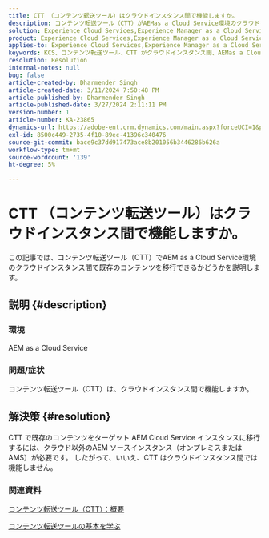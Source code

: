 ```yaml
---
title: CTT （コンテンツ転送ツール）はクラウドインスタンス間で機能しますか。
description: コンテンツ転送ツール（CTT）がAEMas a Cloud Service環境のクラウドインスタンス間で機能するかどうかの説明
solution: Experience Cloud Services,Experience Manager as a Cloud Service
product: Experience Cloud Services,Experience Manager as a Cloud Service
applies-to: Experience Cloud Services,Experience Manager as a Cloud Service
keywords: KCS、コンテンツ転送ツール、CTT がクラウドインスタンス間、AEMas a Cloud Serviceで機能しない
resolution: Resolution
internal-notes: null
bug: false
article-created-by: Dharmender Singh
article-created-date: 3/11/2024 7:50:48 PM
article-published-by: Dharmender Singh
article-published-date: 3/27/2024 2:11:11 PM
version-number: 1
article-number: KA-23865
dynamics-url: https://adobe-ent.crm.dynamics.com/main.aspx?forceUCI=1&pagetype=entityrecord&etn=knowledgearticle&id=f8280fa6-e0df-ee11-904c-6045bd05e816
exl-id: 8500c449-2735-4f10-89ec-41396c340476
source-git-commit: bace9c37dd917473ace8b201056b3446286b626a
workflow-type: tm+mt
source-wordcount: '139'
ht-degree: 5%

---
```


# CTT （コンテンツ転送ツール）はクラウドインスタンス間で機能しますか。


この記事では、コンテンツ転送ツール（CTT）でAEM as a Cloud Service環境のクラウドインスタンス間で既存のコンテンツを移行できるかどうかを説明します。

## 説明 {#description}


### 環境

AEM as a Cloud Service

### 問題/症状

コンテンツ転送ツール（CTT）は、クラウドインスタンス間で機能しますか。


## 解決策 {#resolution}


CTT で既存のコンテンツをターゲット AEM Cloud Service インスタンスに移行するには、クラウド以外のAEM ソースインスタンス（オンプレミスまたは AMS）が必要です。 したがって、いいえ、CTT はクラウドインスタンス間では機能しません。

### 関連資料

[コンテンツ転送ツール（CTT）：概要](https://experienceleague.adobe.com/en/docs/experience-manager-cloud-service/content/migration-journey/cloud-migration/content-transfer-tool/overview-content-transfer-tool)

[コンテンツ転送ツールの基本を学ぶ](https://experienceleague.adobe.com/docs/experience-manager-cloud-service/content/migration-journey/cloud-migration/content-transfer-tool/getting-started-content-transfer-tool.html?lang=en)
